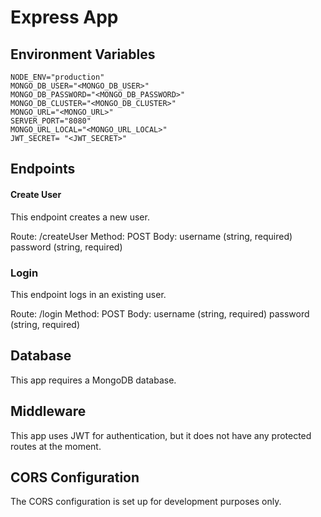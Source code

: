 # Express App
## Environment Variables
```
NODE_ENV="production"
MONGO_DB_USER="<MONGO_DB_USER>"
MONGO_DB_PASSWORD="<MONGO_DB_PASSWORD>"
MONGO_DB_CLUSTER="<MONGO_DB_CLUSTER>"
MONGO_URL="<MONGO_URL>"
SERVER_PORT="8080"
MONGO_URL_LOCAL="<MONGO_URL_LOCAL>"
JWT_SECRET= "<JWT_SECRET>"
```

## Endpoints
#### Create User
This endpoint creates a new user.

Route: /createUser
Method: POST
Body:
username (string, required)
password (string, required)

### Login
This endpoint logs in an existing user.

Route: /login
Method: POST
Body:
username (string, required)
password (string, required)


## Database
This app requires a MongoDB database.

## Middleware
This app uses JWT for authentication, but it does not have any protected routes at the moment.

## CORS Configuration
The CORS configuration is set up for development purposes only.